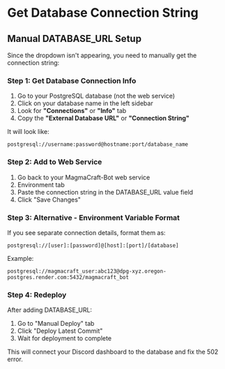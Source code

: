 # Get Database Connection String

## Manual DATABASE_URL Setup

Since the dropdown isn't appearing, you need to manually get the connection string:

### Step 1: Get Database Connection Info
1. Go to your PostgreSQL database (not the web service)
2. Click on your database name in the left sidebar
3. Look for **"Connections"** or **"Info"** tab
4. Copy the **"External Database URL"** or **"Connection String"**

It will look like:
```
postgresql://username:password@hostname:port/database_name
```

### Step 2: Add to Web Service
1. Go back to your MagmaCraft-Bot web service
2. Environment tab
3. Paste the connection string in the DATABASE_URL value field
4. Click "Save Changes"

### Step 3: Alternative - Environment Variable Format
If you see separate connection details, format them as:
```
postgresql://[user]:[password]@[host]:[port]/[database]
```

Example:
```
postgresql://magmacraft_user:abc123@dpg-xyz.oregon-postgres.render.com:5432/magmacraft_bot
```

### Step 4: Redeploy
After adding DATABASE_URL:
1. Go to "Manual Deploy" tab
2. Click "Deploy Latest Commit"
3. Wait for deployment to complete

This will connect your Discord dashboard to the database and fix the 502 error.